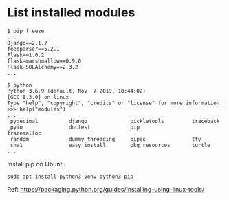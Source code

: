 # List installed modules
```
$ pip freeze
...
Django==2.1.7
feedparser==5.2.1
Flask==1.0.2
flask-marshmallow==0.9.0
Flask-SQLAlchemy==2.3.2
...
```

```
$ python
Python 3.6.9 (default, Nov  7 2019, 10:44:02) 
[GCC 8.3.0] on linux
Type "help", "copyright", "credits" or "license" for more information.
>>> help("modules")
...
_pydecimal          django              pickletools         traceback
_pyio               doctest             pip                 tracemalloc
_random             dummy_threading     pipes               tty
_sha1               easy_install        pkg_resources       turtle
...
```

Install pip on Ubuntu
```
sudo apt install python3-venv python3-pip
```
Ref: https://packaging.python.org/guides/installing-using-linux-tools/
